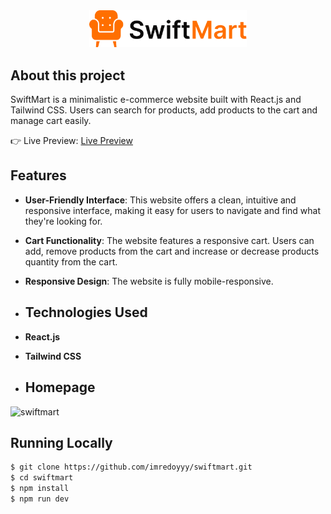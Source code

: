 <div align='center'><img src='https://raw.githubusercontent.com/imredoyyy/swiftmart/0dff498d014b3eebc4b5531cb9ff04abdc6171c9/public/swiftmart-logo.svg' style='width: 50%'/></div>

<h2>About this project</h2>

SwiftMart is a minimalistic e-commerce website built with React.js and Tailwind CSS. Users can search for products, add products to the cart and manage cart easily.

👉 Live Preview: <a href='https://swift-mart-shop.vercel.app/' target='_blank'>Live Preview</a>

## Features
- **User-Friendly Interface**: This website offers a clean, intuitive and responsive interface, making it easy for users to navigate and find what they're looking for.
- **Cart Functionality**: The website features a responsive cart. Users can add, remove products from the cart and increase or decrease products quantity from the cart.
- **Responsive Design**: The website is fully mobile-responsive.
- ## Technologies Used

- **React.js**
- **Tailwind CSS**

- ## Homepage

![swiftmart](https://github.com/imredoyyy/swiftmart/assets/150043708/eb482dde-7141-4067-bd14-211756e25e88)




## Running Locally

```bash
$ git clone https://github.com/imredoyyy/swiftmart.git
$ cd swiftmart
$ npm install
$ npm run dev
```
